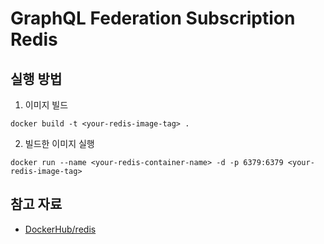 # GraphQL Federation Subscription Redis

## 실행 방법

1. 이미지 빌드
```shell
docker build -t <your-redis-image-tag> .
```

2. 빌드한 이미지 실행
```shell
docker run --name <your-redis-container-name> -d -p 6379:6379 <your-redis-image-tag> 
```

## 참고 자료

- [DockerHub/redis](https://hub.docker.com/_/redis)
